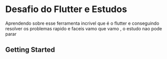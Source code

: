 # Desafio do Flutter e Estudos

Aprendendo sobre esse ferramenta incrivel que é o flutter e conseguindo resolver os problemas rapido e faceis
vamo que vamo , o estudo nao pode parar

## Getting Started




